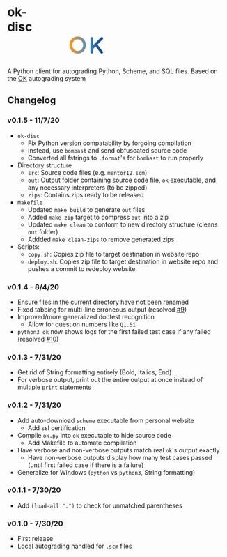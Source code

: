 <p align="center"><h1>ok-disc&nbsp;&nbsp;&nbsp;&nbsp;&nbsp;&nbsp;&nbsp;&nbsp;&nbsp;&nbsp;&nbsp;&nbsp;&nbsp;&nbsp;&nbsp;&nbsp;&nbsp;&nbsp;&nbsp;&nbsp;&nbsp;&nbsp;&nbsp;&nbsp;&nbsp;&nbsp;&nbsp;&nbsp;&nbsp;&nbsp;&nbsp;&nbsp;&nbsp;&nbsp;&nbsp;&nbsp;&nbsp;&nbsp;&nbsp;&nbsp;&nbsp;&nbsp;&nbsp;&nbsp;&nbsp;&nbsp;&nbsp;&nbsp;&nbsp;&nbsp;&nbsp;&nbsp;&nbsp;&nbsp;&nbsp;&nbsp;&nbsp;&nbsp;&nbsp;&nbsp;&nbsp;&nbsp;&nbsp;&nbsp;&nbsp;&nbsp;&nbsp;&nbsp;&nbsp;&nbsp;&nbsp;&nbsp;&nbsp;&nbsp;&nbsp;&nbsp;&nbsp;&nbsp;&nbsp;&nbsp;&nbsp;&nbsp;&nbsp;&nbsp;&nbsp;&nbsp;&nbsp;&nbsp;<img src="https://github.com/LarynQi/ok-disc/blob/master/assets/img/ok-logo.png" alt="drawing" height="50"/></h1></p>

A Python client for autograding Python, Scheme, and SQL files. Based on the [OK](https://github.com/okpy/ok-client) autograding system 

## Changelog

### v0.1.5 - 11/7/20
* `ok-disc`
  * Fix Python version compatability by forgoing compilation
  * Instead, use `bombast` and send obfuscated source code
  * Converted all fstrings to `.format`'s for `bombast` to run properly
* Directory structure
  * `src`: Source code files (e.g. `mentor12.scm`)
  * `out`: Output folder containing source code file, `ok` executable, and any necessary interpreters (to be zipped)
  * `zips`: Contains zips ready to be released
* `Makefile`
  * Updated `make build` to generate `out` files
  * Added `make zip` target to compress `out` into a zip
  * Updated `make clean` to conform to new directory structure (cleans `out` folder)
  * Addded `make clean-zips` to remove generated zips
* Scripts:
  * `copy.sh`: Copies zip file to target destination in website repo
  * `deploy.sh`: Copies zip file to target destination in website repo and pushes a commit to redeploy website
 
### v0.1.4 - 8/4/20
* Ensure files in the current directory have not been renamed
* Fixed tabbing for multi-line erroneous output (resolved [#9](https://github.com/LarynQi/ok-disc/issues/9))
* Improved/more generalized doctest recognition
  * Allow for question numbers like `Q1.5i`
* `python3 ok` now shows logs for the first failed test case if any failed (resolved [#10](https://github.com/LarynQi/ok-disc/issues/10))

### v0.1.3 - 7/31/20
* Get rid of String formatting entirely (Bold, Italics, End)
* For verbose output, print out the entire output at once instead of multiple `print` statements

### v0.1.2 - 7/31/20
* Add auto-download `scheme` executable from personal website
  * Add ssl certification
* Compile `ok.py` into `ok` executable to hide source code
  * Add Makefile to automate compilation
* Have verbose and non-verbose outputs match real `ok`'s output exactly
  * Have non-verbose outputs display how many test cases passed (until first failed case if there is a failure)
* Generalize for Windows (`python` vs `python3`, String formatting)

### v0.1.1 - 7/30/20
* Add `(load-all ".")` to check for unmatched parentheses

### v0.1.0 - 7/30/20
* First release
* Local autograding handled for `.scm` files
